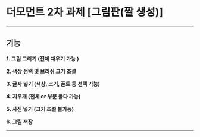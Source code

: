 # 더모먼트 2차 과제 [그림판(짤 생성)]
---
## 기능

**1. 그림 그리기 (전체 채우기 가능 )**

**2. 색상 선택 및 브러쉬 크기 조절**

**3. 글자 넣기 (색상, 크기, 폰트 등 선택 가능)**

**4. 지우개 (전체 or 부분 둘다 가능)**

**5. 사진 넣기 (크키 조절 불가능)**

**6. 그림 저장**

---
